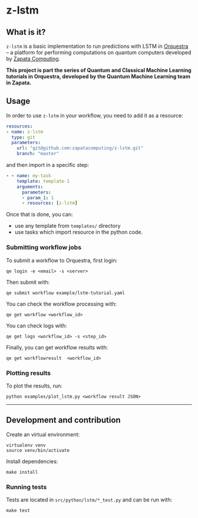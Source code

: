 # z-lstm

## What is it?

`z-lstm` is a basic implementation to run predictions with LSTM in [Orquestra](http://orquestra.io/docs/) – a platform for performing computations on quantum computers developed by [Zapata Computing](https://www.zapatacomputing.com).

**This project is part the series of Quantum and Classical Machine Learning tutorials in Orquestra, developed by the Quantum Machine Learning team in Zapata.**


## Usage

In order to use `z-lstm` in your workflow, you need to add it as a resource:

```yaml
resources:
- name: z-lstm
  type: git
  parameters:
    url: "git@github.com:zapatacomputing/z-lstm.git"
    branch: "master"
```

and then import in a specific step:

```yaml
- - name: my-task
    template: template-1
    arguments:
      parameters:
      - param_1: 1
      - resources: [z-lstm]
```

Once that is done, you can:
- use any template from `templates/` directory
- use tasks which import resource in the python code.

### Submitting workflow jobs

To submit a workflow to Orquestra, first login:

```
qe login -e <email> -s <server>
```

Then submit with:

```
qe submit workflow example/lstm-tutorial.yaml
```

You can check the workflow processing with:

```
qe get workflow <workflow_id>
```

You can check logs with:

```
qe get logs <workflow_id> -s <step_id>
```

Finally, you can get workflow results with:

```
qe get workflowresult  <workflow_id>
```


### Plotting results

To plot the results, run:

```
python examples/plot_lstm.py <workflow result JSON>
```


---

## Development and contribution

Create an virtual environment:

```
virtualenv venv
source venv/bin/activate
```

Install dependencies:

```
make install
```

### Running tests

Tests are located in `src/python/lstm/*_test.py` and can be run with:

```
make test
```

